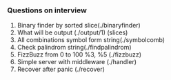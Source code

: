 ### Questions on interview

1. Binary finder by sorted slice(./binaryfinder)
2. What will be output (./output/1) (slices)
3. All combinations symbol form string(./symbolcomb)
4. Check palindrom string(./findpalindrom)
5. FizzBuzz from 0 to 100 %3, %5 (./fizzbuzz)
6. Simple server with middleware (./handler)
7. Recover after panic (./recover)
